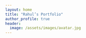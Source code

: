 ```yaml
---
layout: home
title: "Rahul’s Portfolio"
author_profile: true
header:
  image: /assets/images/avatar.jpg
---
```

